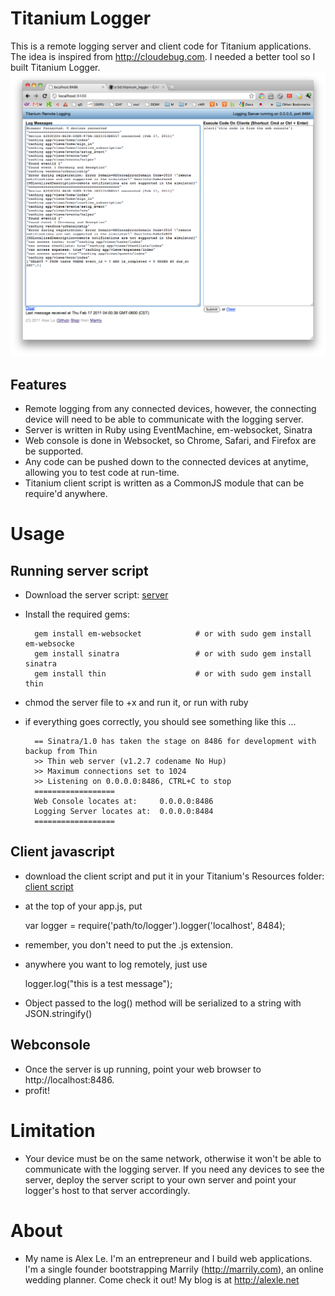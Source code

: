 # Titanium Logger

This is a remote logging server and client code for Titanium applications.  The idea is inspired from <http://cloudebug.com>.  I needed a better tool so I built Titanium Logger.
<img src="https://github.com/sr3d/titanium_logger/raw/master/src/images/webconsole.png" alt="Titanium Logger Webconsole" />


## Features
- Remote logging from any connected devices, however, the connecting device will need to be able to communicate with the logging server.
- Server is written in Ruby using EventMachine, em-websocket, Sinatra
- Web console is done in Websocket, so Chrome, Safari, and Firefox are be supported.
- Any code can be pushed down to the connected devices at anytime, allowing you to test code at run-time.
- Titanium client script is written as a CommonJS module that can be require'd anywhere.

# Usage
## Running server script
- Download the server script:  [server](https://github.com/sr3d/titanium_logger/raw/master/dist/server)
- Install the required gems:
    
        gem install em-websocket            # or with sudo gem install em-websocke
        gem install sinatra                 # or with sudo gem install sinatra
        gem install thin                    # or with sudo gem install thin
    
- chmod the server file to +x and run it, or run with ruby
- if everything goes correctly, you should see something like this ...

        == Sinatra/1.0 has taken the stage on 8486 for development with backup from Thin
        >> Thin web server (v1.2.7 codename No Hup)
        >> Maximum connections set to 1024
        >> Listening on 0.0.0.0:8486, CTRL+C to stop
        ==================
        Web Console locates at:     0.0.0.0:8486
        Logging Server locates at:  0.0.0.0:8484
        ==================

## Client javascript
- download the client script and put it in your Titanium's Resources folder:  [client script](https://github.com/sr3d/titanium_logger/raw/master/dist/logger.js) 
- at the top of your app.js, put 

    var logger = require('path/to/logger').logger('localhost', 8484);
    
- remember, you don't need to put the .js extension.
- anywhere you want to log remotely, just use 

    logger.log("this is a test message");
    
- Object passed to the log() method will be serialized to a string with JSON.stringify()


## Webconsole
- Once the server is up running, point your web browser to http://localhost:8486.  
- profit!


# Limitation
- Your device must be on the same network, otherwise it won't be able to communicate with the logging server.  If you need any devices to see the server, deploy the server script to your own server and point your logger's host to that server accordingly.


# About
- My name is Alex Le.  I'm an entrepreneur and I build web applications.  I'm a single founder bootstrapping Marrily (<http://marrily.com>), an online wedding planner.  Come check it out!  My blog is at <http://alexle.net>
    
